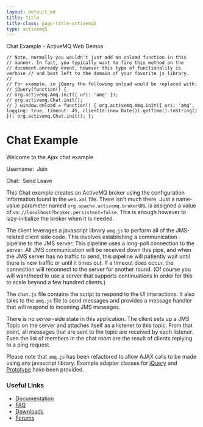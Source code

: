```yaml
---
layout: default_md
title: Title
title-class: page-title-activemq5
type: activemq5
---
```


 Chat Example - ActiveMQ Web Demos

``` 
// Note, normally you wouldn't just add an onload function in this 
// manner. In fact, you typically want to fire this method on the 
// document.onready event, however this type of functionality is verbose // and best left to the domain of your favorite js library. 
// 
// For example, in jQuery the following onload would be replaced with: 
// jQuery(function() { 
// org.activemq.Amq.init({ uri: 'amq' }); 
// org.activemq.Chat.init(); 
// } window.onload = function() { org.activemq.Amq.init({ uri: 'amq', logging: true, timeout: 45, clientId:(new Date()).getTime().toString() }); org.activemq.Chat.init(); }; 
```

Chat Example
============

Welcome to the Ajax chat example

Username:   Join

Chat:   Send Leave

This Chat example creates an ActiveMQ broker using the configuration information found in the `web.xml` file. There isn't much there. Just a name-value parameter named `org.apache.activemq.brokerURL` is assigned a value of `vm://localhost?broker.persistent=false`. This is enough however to lazy-initialize the broker when it is needed.

The client leverages a javascript library `amq.js` to perform all of the JMS-related client side code. This involves establishing a communication pipeline to the JMS server. This pipeline uses a long-poll connection to the server. All JMS communication will be received down this pipe, and when the JMS server has no traffic to send, this pipeline will patiently wait until there is new traffic or until it times out. If a timeout does occur, the connection will reconnect to the server for another round. (Of course you will want/need to use a server that supports continuations in order for this to scale beyond a few hundred clients.)

The `chat.js` file contains the script to respond to the UI interactions. It also talks to the `amq.js` file to send messages and provides a message handler that will respond to incoming JMS messages.

There is no server-side state in this application. The client sets up a JMS Topic on the server and attaches itself as a listener to this topic. From that point, all messages that are sent to the topic are received by each listener. Even the list of members in the chat room are the result of clients replying to a ping request.

Please note that `amq.js` has been refactored to allow AJAX calls to be made using any javascript library. Example adapter classes for [jQuery](http://jquery.com/) and [Prototype](http://www.prototypejs.org/) have been provided.

### Useful Links

*   [Documentation](http://activemq.apache.org/ "The most popular and powerful open source Message Broker")
*   [FAQ](http://activemq.apache.orgfaq)
*   [Downloads](http://activemq.apache.org/download)
*   [Forums](http://activemq.apache.org/discussion-forums)